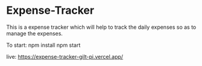 # Expense-Tracker
This is a expense tracker which will help to track the daily expenses so as to manage the expenses.

To start:
npm install
npm start

live: https://expense-tracker-gilt-pi.vercel.app/
